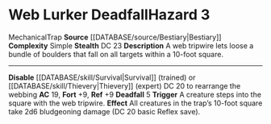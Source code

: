 ﻿---
ac: '19'
complexity: Simple
fortitude: '+9'
hazard_type: Trap
id: '30'
level: '3'
name: Web Lurker Deadfall
rarity: Common
reflex: '+9'
source: '[[DATABASE/source/Bestiary|Bestiary]]'
trait:
- '[[DATABASE/trait/Mechanical|Mechanical]]'
- '[[DATABASE/trait/Trap|Trap]]'
type: Hazard

---
# Web Lurker Deadfall<span class="item-type">Hazard 3</span>

<span class="item-trait">Mechanical</span><span class="item-trait">Trap</span>
**Source** [[DATABASE/source/Bestiary|Bestiary]]
**Complexity** Simple
**Stealth** DC 23
**Description** A web tripwire lets loose a bundle of boulders that fall on all targets within a 10-foot square.

---
**Disable** [[DATABASE/skill/Survival|Survival]] (trained) or [[DATABASE/skill/Thievery|Thievery]] (expert) DC 20 to rearrange the webbing
**AC** 19, **Fort** +9, **Ref** +9
**Deadfall** <span class="action-icon">5</span> **Trigger** A creature steps into the square with the web tripwire. **Effect** All creatures in the trap’s 10-foot square take 2d6 bludgeoning damage (DC 20 basic Reflex save).